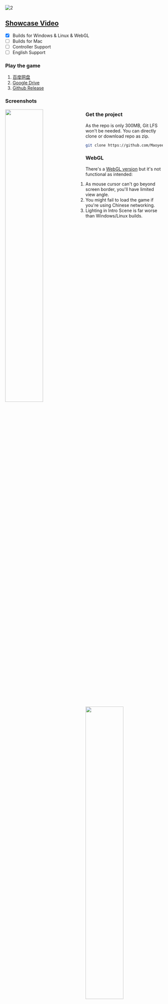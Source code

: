 ![2](https://user-images.githubusercontent.com/100255436/211665714-782d981d-e8de-427d-bcbd-99a86bac1a81.jpg)
## [Showcase Video](https://www.bilibili.com/video/BV1vD4y1p7cu)
- [x]  Builds for Windows & Linux & WebGL
- [ ]  Builds for Mac
- [ ]  Controller Support
- [ ]  English Support

### Play the game
1. [百度网盘](https://pan.baidu.com/s/1fv9NreswIF_PM7yGrmtBtA?pwd=h63g)
2. [Google Drive](https://drive.google.com/drive/folders/1_oDC0mpXIAc013O8Lg83KPEgBYd-f68W?usp=share_link)
3. [Github Release](https://github.com/Maoyeedy/Qiyu_UnityProject/releases)

### Screenshots
<div style="width:100%">
  <img src="https://user-images.githubusercontent.com/100255436/211786724-860ffee3-45b3-4980-bbf7-9894fc002893.jpg" style="width:49%;float:left; margin-right:2%">
  <img src="https://user-images.githubusercontent.com/100255436/211786767-9cdd4978-83e9-450c-8ee1-f4223ef0fe1b.jpg" style="width:49%;float:right; margin-left:2%">
</div>
<div style="width:100%">
  <img src="https://user-images.githubusercontent.com/100255436/211786960-773ccc1d-f147-4e99-ae96-5097af666238.jpg" style="width:49%;float:left; margin-right:2%">
  <img src="https://user-images.githubusercontent.com/100255436/211786946-fbeec510-0d34-4852-938f-c5128cc8a1d0.jpg" style="width:49%;float:right; margin-left:2%">
</div>
<div style="width:100%">
  <img src="https://user-images.githubusercontent.com/100255436/211787022-75b8b2fa-83e8-4d67-aac8-e556580ca1f3.jpg" style="width:49%;float:left; margin-right:2%">
  <img src="https://user-images.githubusercontent.com/100255436/211787060-61d6a450-b1ba-48b4-929b-de3131960fa0.jpg" style="width:49%;float:right; margin-left:2%">
</div>

### Get the project
As the repo is only 300MB, Git LFS won't be needed. You can directly clone or download repo as zip.
```bash
git clone https://github.com/Maoyeedy/Qiyu_UnityProject.git
```

### WebGL
There's a [WebGL version](https://play.unity.com/mg/other/webgl-v1s) but it's not functional as intended:
1. As mouse cursor can't go beyond screen border, you'll have limited view angle.
2. You might fail to load the game if you're using Chinese networking.
3. Lighting in Intro Scene is far worse than Windows/Linux builds.
